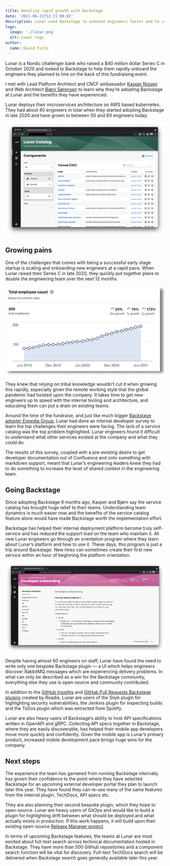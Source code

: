 ```yaml
---
title: Handling rapid growth with Backstage
date: '2021-06-21T12:11:00.0Z'
description: Lunar used Backstage to onboard engineers faster and to create a truly self-service experience for their internal deployment platform.
logo:
  image: './lunar.png'
  alt: Lunar logo
author:
  name: David Tuite
---
```


Lunar is a Nordic challenger bank who raised a $40 million dollar Series C in October 2020 and looked to Backstage to help them rapidly onboard the engineers they planned to hire on the back of this fundraising event.

I met with Lead Platform Architect and CNCF ambassador [Kasper Nissen][kasper] and Web Architect [Bjørn Sørensen][bjorn] to learn why they’re adopting Backstage at Lunar and the benefits they have experienced.

Lunar deploys their microservices architecture on AWS based kubernetes. They had about 40 engineers in total when they started adopting Backstage in late 2020 and have grown to between 50 and 60 engineers today.

<div class="no-box-shadow">

![Lunars Backstage catalog](./lunar-catalog.png)

</div>

## Growing pains

One of the challenges that comes with being a successful early stage startup is scaling and onboarding new engineers at a rapid pace. When Lunar raised their Series C in late 2020, they quickly put together plans to double the engineering team over the next 12 months.

<div class="no-box-shadow">

![Lunar has grown from 100 employees to 300 employees in the past 2 years](./lunar-headcount-growth.png)

</div>

They knew that relying on tribal knowledge wouldn’t cut it when growing this rapidly, especially given the remote working style that the global pandemic had hoisted upon the company. It takes time to get new engineers up to speed with the internal tooling and architecture, and educating them can put a drain on existing teams.

Around the time of the fundraise, and just like much bigger [Backstage adopter Expedia Group][expedia-case-study], Lunar had done an internal developer survey to learn the top challenges their engineers were facing. The lack of a service catalog was the top problem highlighted. Lunar engineers found it difficult to understand what other services existed at the company and what they could do.

The results of this survey, coupled with a pre-existing desire to get developer documentation out of Confluence and onto something with markdown support, meant that Lunar’s engineering leaders knew they had to do something to increase the level of shared context in the engineering team.

## Going Backstage

Since adopting Backstage 9 months ago, Kasper and Bjørn say the service catalog has brought huge relief to their teams. Understanding team dynamics is much easier now and the benefits of the service catalog feature alone would have made Backstage worth the implementation effort. 

Backstage has helped their internal deployment platform become truly self-service and has reduced the support load on the team who maintain it. All new Lunar engineers go through an orientation program where they learn about Lunar’s platform and how to use it. These days, this program is just a trip around Backstage. New hires can sometimes create their first new service within an hour of beginning the platform orientation.

<div class="no-box-shadow">

![Lunars developer onboarding documentation is written with the TechDocs feature](./lunar-developer-onboarding.png)

</div>

Despite having almost 60 engineers on staff, Lunar have found the need to write only one bespoke Backstage plugin — a UI which helps engineers discover RabbitMQ messages which are experiencing delivery problems. In what can only be described as a win for the Backstage community, everything else they use is open-source and community contributed. 

In addition to the [GitHub Insights][insights-plugin] and [GitHub Pull Requests Backstage plugins][pull-requests-plugin] created by Roadie, Lunar are users of the Snyk plugin for highlighting security vulnerabilities, the Jenkins plugin for inspecting builds and the ToDos plugin which was extracted from Spotify.

Lunar are also heavy users of Backstage’s ability to host API specifications written in OpenAPI and gRPC. Collecting API specs together in Backstage, where they are easily discoverable, has helped their mobile app developers move more quickly and confidently. Given the mobile app is Lunar’s primary product, increased mobile development pace brings huge wins for the company.

## Next steps

The experience the team has garnered from running Backstage internally has grown their confidence to the point where they have selected Backstage for an upcoming external developer portal they plan to launch later this year. They have found they can re-use many of the same features from the internal plugin, TechDocs, API specs etc. 

They are also planning their second bespoke plugin, which they hope to open-source. Lunar are heavy users of GitOps and would like to build a plugin for highlighting drift between what should be deployed and what actually exists in production. If this work happens, it will build upon their existing open-source [Release Manager project][release-manager].

In terms of upcoming Backstage features, the teams at Lunar are most excited about full-text search across technical documentation hosted in Backstage. They have more than 500 GitHub repositories and a component search function will be vital for discovery. Full-text TechDocs search will be delivered when Backstage search goes generally available later this year.


[kasper]: https://www.linkedin.com/in/kaspernissen/
[bjorn]: https://www.linkedin.com/in/bj%C3%B8rn-s%C3%B8rensen/
[expedia-case-study]: /case-studies/expedia-group-backstage-mvp/
[insights-plugin]: /backstage/plugins/github-insights/
[pull-requests-plugin]: /backstage/plugins/github-pull-requests/
[release-manager]: https://github.com/lunarway/release-manager
